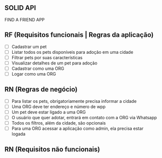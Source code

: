 ## SOLID API

FIND A FRIEND APP

## RF (Requisitos funcionais | Regras da aplicação)

- [ ] Cadastrar um pet
- [ ] Listar todos os pets disponíveis para adoção em uma cidade
- [ ] Filtrar pets por suas características
- [ ] Visualizar detalhes de um pet para adoção
- [ ] Cadastrar como uma ORG
- [ ] Logar como uma ORG

## RN (Regras de negócio)

- [ ] Para listar os pets, obrigatoriamente precisa informar a cidade
- [ ] Uma ORG deve ter endereço e número de wpp
- [ ] Um pet deve estar ligado a uma ORG
- [ ] O usuário que quer adotar, entrará em contato com a ORG via Whatsapp
- [ ] Todos os filtros, além da cidade, são opcionais
- [ ] Para uma ORG acessar a aplicação como admin, ela precisa estar logada

## RN (Requisitos não funcionais)
